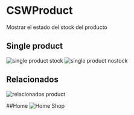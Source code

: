 # CSWProduct
Mostrar el estado del stock del producto

## Single product
![single product stock](https://i.ibb.co/52h84RR/sistock.png)
![single product nostock](https://i.ibb.co/LZ4hF5n/nostock.png)

## Relacionados
![relacionados product](https://i.ibb.co/ZLsvN1w/relacionados.png)

##Home
![Home Shop](https://i.ibb.co/Wx6m7FC/shop.png)
